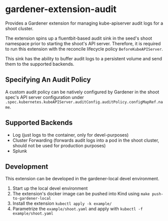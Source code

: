 # gardener-extension-audit

Provides a Gardener extension for managing kube-apiserver audit logs for a shoot cluster.

The extension spins up a fluentbit-based audit sink in the seed's shoot namespace prior to starting the shoot's API server. Therefore, it is required to run this extension with the reconcile lifecycle policy `BeforeKubeAPIServer`.

This sink has the ability to buffer audit logs to a persistent volume and send them to the supported backends.

## Specifying An Audit Policy

A custom audit policy can be natively configured by Gardener in the shoot spec's API server configuration under `.spec.kubernetes.kubeAPIServer.auditConfig.auditPolicy.configMapRef.name`.

## Supported Backends

- Log (just logs to the container, only for devel-purposes)
- Cluster Forwarding (forwards audit logs into a pod in the shoot cluster, should not be used for production purposes)
- Splunk

## Development

This extension can be developed in the gardener-local devel environment.

1. Start up the local devel environment
1. The extension's docker image can be pushed into Kind using `make push-to-gardener-local`
1. Install the extension `kubectl apply -k example/`
1. Parametrize the `example/shoot.yaml` and apply with `kubectl -f example/shoot.yaml`
